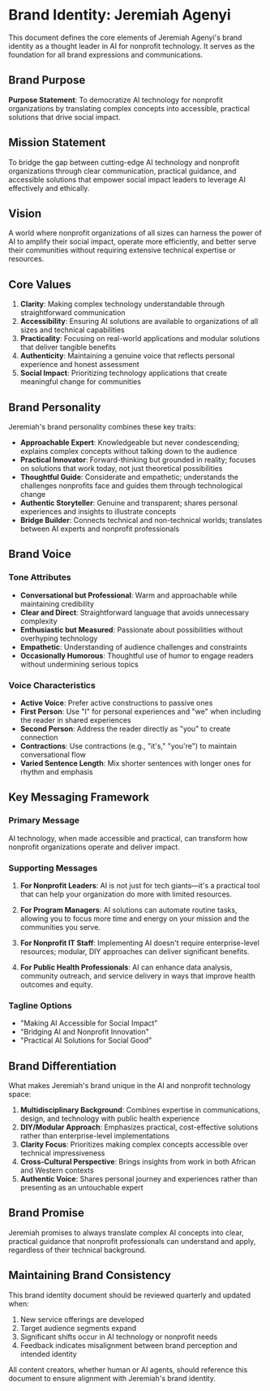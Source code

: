 # Brand Identity: Jeremiah Agenyi

This document defines the core elements of Jeremiah Agenyi's brand identity as a thought leader in AI for nonprofit technology. It serves as the foundation for all brand expressions and communications.

## Brand Purpose

**Purpose Statement**: To democratize AI technology for nonprofit organizations by translating complex concepts into accessible, practical solutions that drive social impact.

## Mission Statement

To bridge the gap between cutting-edge AI technology and nonprofit organizations through clear communication, practical guidance, and accessible solutions that empower social impact leaders to leverage AI effectively and ethically.

## Vision

A world where nonprofit organizations of all sizes can harness the power of AI to amplify their social impact, operate more efficiently, and better serve their communities without requiring extensive technical expertise or resources.

## Core Values

1. **Clarity**: Making complex technology understandable through straightforward communication
2. **Accessibility**: Ensuring AI solutions are available to organizations of all sizes and technical capabilities
3. **Practicality**: Focusing on real-world applications and modular solutions that deliver tangible benefits
4. **Authenticity**: Maintaining a genuine voice that reflects personal experience and honest assessment
5. **Social Impact**: Prioritizing technology applications that create meaningful change for communities

## Brand Personality

Jeremiah's brand personality combines these key traits:

- **Approachable Expert**: Knowledgeable but never condescending; explains complex concepts without talking down to the audience
- **Practical Innovator**: Forward-thinking but grounded in reality; focuses on solutions that work today, not just theoretical possibilities
- **Thoughtful Guide**: Considerate and empathetic; understands the challenges nonprofits face and guides them through technological change
- **Authentic Storyteller**: Genuine and transparent; shares personal experiences and insights to illustrate concepts
- **Bridge Builder**: Connects technical and non-technical worlds; translates between AI experts and nonprofit professionals

## Brand Voice

### Tone Attributes

- **Conversational but Professional**: Warm and approachable while maintaining credibility
- **Clear and Direct**: Straightforward language that avoids unnecessary complexity
- **Enthusiastic but Measured**: Passionate about possibilities without overhyping technology
- **Empathetic**: Understanding of audience challenges and constraints
- **Occasionally Humorous**: Thoughtful use of humor to engage readers without undermining serious topics

### Voice Characteristics

- **Active Voice**: Prefer active constructions to passive ones
- **First Person**: Use "I" for personal experiences and "we" when including the reader in shared experiences
- **Second Person**: Address the reader directly as "you" to create connection
- **Contractions**: Use contractions (e.g., "it's," "you're") to maintain conversational flow
- **Varied Sentence Length**: Mix shorter sentences with longer ones for rhythm and emphasis

## Key Messaging Framework

### Primary Message

AI technology, when made accessible and practical, can transform how nonprofit organizations operate and deliver impact.

### Supporting Messages

1. **For Nonprofit Leaders**: AI is not just for tech giants—it's a practical tool that can help your organization do more with limited resources.

2. **For Program Managers**: AI solutions can automate routine tasks, allowing you to focus more time and energy on your mission and the communities you serve.

3. **For Nonprofit IT Staff**: Implementing AI doesn't require enterprise-level resources; modular, DIY approaches can deliver significant benefits.

4. **For Public Health Professionals**: AI can enhance data analysis, community outreach, and service delivery in ways that improve health outcomes and equity.

### Tagline Options

- "Making AI Accessible for Social Impact"
- "Bridging AI and Nonprofit Innovation"
- "Practical AI Solutions for Social Good"

## Brand Differentiation

What makes Jeremiah's brand unique in the AI and nonprofit technology space:

1. **Multidisciplinary Background**: Combines expertise in communications, design, and technology with public health experience
2. **DIY/Modular Approach**: Emphasizes practical, cost-effective solutions rather than enterprise-level implementations
3. **Clarity Focus**: Prioritizes making complex concepts accessible over technical impressiveness
4. **Cross-Cultural Perspective**: Brings insights from work in both African and Western contexts
5. **Authentic Voice**: Shares personal journey and experiences rather than presenting as an untouchable expert

## Brand Promise

Jeremiah promises to always translate complex AI concepts into clear, practical guidance that nonprofit professionals can understand and apply, regardless of their technical background.

## Maintaining Brand Consistency

This brand identity document should be reviewed quarterly and updated when:
1. New service offerings are developed
2. Target audience segments expand
3. Significant shifts occur in AI technology or nonprofit needs
4. Feedback indicates misalignment between brand perception and intended identity

All content creators, whether human or AI agents, should reference this document to ensure alignment with Jeremiah's brand identity.
